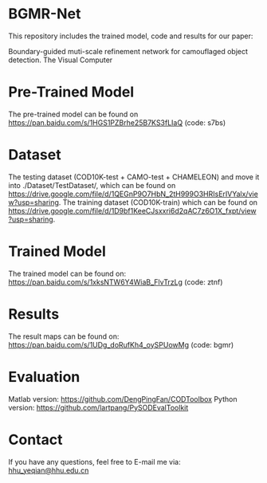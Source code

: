 # BGMR-Net

This repository includes the trained model, code and results for our paper:

Boundary-guided muti-scale refinement network for camouflaged object detection. The Visual Computer

# Pre-Trained Model
The pre-trained model can be found on https://pan.baidu.com/s/1HGS1PZBrhe25B7KS3fLIaQ (code: s7bs)

# Dataset 

The testing dataset (COD10K-test + CAMO-test + CHAMELEON) and move it into ./Dataset/TestDataset/, which can be found on https://drive.google.com/file/d/1QEGnP9O7HbN_2tH999O3HRIsErIVYalx/view?usp=sharing.
The training dataset (COD10K-train) which can be found on https://drive.google.com/file/d/1D9bf1KeeCJsxxri6d2qAC7z6O1X_fxpt/view?usp=sharing.

# Trained Model 

The trained model can be found on: https://pan.baidu.com/s/1xksNTW6Y4WiaB_FlvTrzLg (code: ztnf)

# Results

The result maps can be found on: https://pan.baidu.com/s/1UDg_doRufKh4_oySPUowMg (code: bgmr)

# Evaluation

Matlab version: https://github.com/DengPingFan/CODToolbox
Python version: https://github.com/lartpang/PySODEvalToolkit

# Contact

If you have any questions, feel free to E-mail me via: hhu_yeqian@hhu.edu.cn

